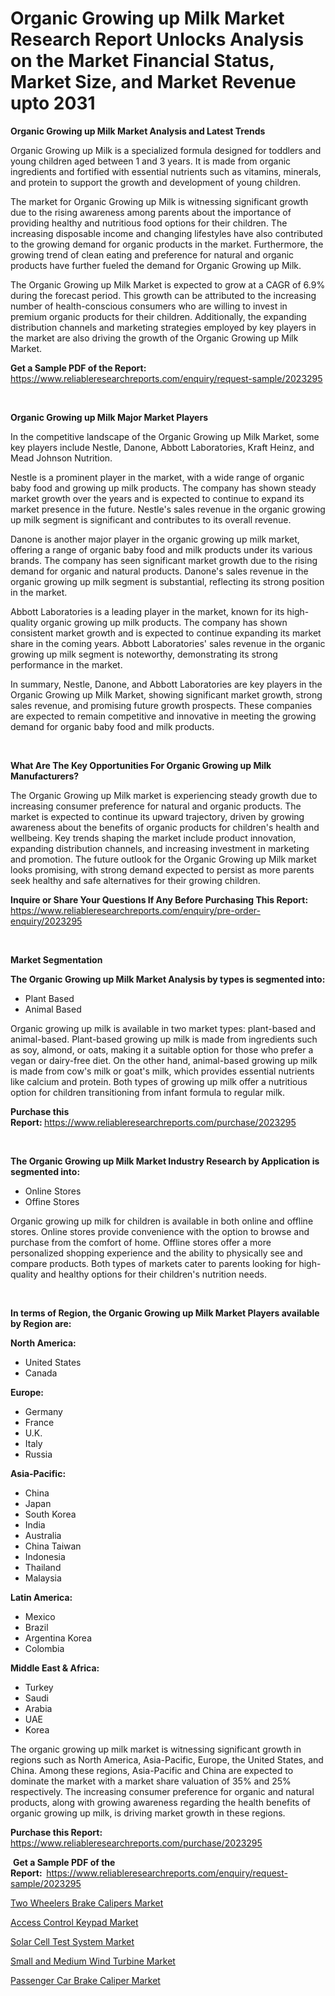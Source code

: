 <p><h1>Organic Growing up Milk Market Research Report Unlocks Analysis on the Market Financial Status, Market Size, and Market Revenue upto 2031</h1></p><p><strong>Organic Growing up Milk Market Analysis and Latest Trends</strong></p>
<p><p>Organic Growing up Milk is a specialized formula designed for toddlers and young children aged between 1 and 3 years. It is made from organic ingredients and fortified with essential nutrients such as vitamins, minerals, and protein to support the growth and development of young children.</p><p>The market for Organic Growing up Milk is witnessing significant growth due to the rising awareness among parents about the importance of providing healthy and nutritious food options for their children. The increasing disposable income and changing lifestyles have also contributed to the growing demand for organic products in the market. Furthermore, the growing trend of clean eating and preference for natural and organic products have further fueled the demand for Organic Growing up Milk.</p><p>The Organic Growing up Milk Market is expected to grow at a CAGR of 6.9% during the forecast period. This growth can be attributed to the increasing number of health-conscious consumers who are willing to invest in premium organic products for their children. Additionally, the expanding distribution channels and marketing strategies employed by key players in the market are also driving the growth of the Organic Growing up Milk Market.</p></p>
<p><strong>Get a Sample PDF of the Report:&nbsp;</strong> <a href="https://www.reliableresearchreports.com/enquiry/request-sample/2023295">https://www.reliableresearchreports.com/enquiry/request-sample/2023295</a></p>
<p>&nbsp;</p>
<p><strong>Organic Growing up Milk Major Market Players</strong></p>
<p><p>In the competitive landscape of the Organic Growing up Milk Market, some key players include Nestle, Danone, Abbott Laboratories, Kraft Heinz, and Mead Johnson Nutrition. </p><p>Nestle is a prominent player in the market, with a wide range of organic baby food and growing up milk products. The company has shown steady market growth over the years and is expected to continue to expand its market presence in the future. Nestle's sales revenue in the organic growing up milk segment is significant and contributes to its overall revenue.</p><p>Danone is another major player in the organic growing up milk market, offering a range of organic baby food and milk products under its various brands. The company has seen significant market growth due to the rising demand for organic and natural products. Danone's sales revenue in the organic growing up milk segment is substantial, reflecting its strong position in the market.</p><p>Abbott Laboratories is a leading player in the market, known for its high-quality organic growing up milk products. The company has shown consistent market growth and is expected to continue expanding its market share in the coming years. Abbott Laboratories' sales revenue in the organic growing up milk segment is noteworthy, demonstrating its strong performance in the market.</p><p>In summary, Nestle, Danone, and Abbott Laboratories are key players in the Organic Growing up Milk Market, showing significant market growth, strong sales revenue, and promising future growth prospects. These companies are expected to remain competitive and innovative in meeting the growing demand for organic baby food and milk products.</p></p>
<p>&nbsp;</p>
<p><strong>What Are The Key Opportunities For Organic Growing up Milk Manufacturers?</strong></p>
<p><p>The Organic Growing up Milk market is experiencing steady growth due to increasing consumer preference for natural and organic products. The market is expected to continue its upward trajectory, driven by growing awareness about the benefits of organic products for children's health and wellbeing. Key trends shaping the market include product innovation, expanding distribution channels, and increasing investment in marketing and promotion. The future outlook for the Organic Growing up Milk market looks promising, with strong demand expected to persist as more parents seek healthy and safe alternatives for their growing children.</p></p>
<p><strong>Inquire or Share Your Questions If Any Before Purchasing This Report:</strong> <a href="https://www.reliableresearchreports.com/enquiry/pre-order-enquiry/2023295">https://www.reliableresearchreports.com/enquiry/pre-order-enquiry/2023295</a></p>
<p>&nbsp;</p>
<p><strong>Market Segmentation</strong></p>
<p><strong>The Organic Growing up Milk Market Analysis by types is segmented into:</strong></p>
<p><ul><li>Plant Based</li><li>Animal Based</li></ul></p>
<p><p>Organic growing up milk is available in two market types: plant-based and animal-based. Plant-based growing up milk is made from ingredients such as soy, almond, or oats, making it a suitable option for those who prefer a vegan or dairy-free diet. On the other hand, animal-based growing up milk is made from cow's milk or goat's milk, which provides essential nutrients like calcium and protein. Both types of growing up milk offer a nutritious option for children transitioning from infant formula to regular milk.</p></p>
<p><strong>Purchase this Report:&nbsp;</strong><a href="https://www.reliableresearchreports.com/purchase/2023295">https://www.reliableresearchreports.com/purchase/2023295</a></p>
<p>&nbsp;</p>
<p><strong>The Organic Growing up Milk Market Industry Research by Application is segmented into:</strong></p>
<p><ul><li>Online Stores</li><li>Offine Stores</li></ul></p>
<p><p>Organic growing up milk for children is available in both online and offline stores. Online stores provide convenience with the option to browse and purchase from the comfort of home. Offline stores offer a more personalized shopping experience and the ability to physically see and compare products. Both types of markets cater to parents looking for high-quality and healthy options for their children's nutrition needs.</p></p>
<p>&nbsp;</p>
<p><strong>In terms of Region, the Organic Growing up Milk Market Players available by Region are:</strong></p>
<p>
    <p> <strong> North America: </strong>
        <ul>
            <li>United States</li>
            <li>Canada</li>
        </ul>
        </p> 
    <p> <strong> Europe: </strong>
        <ul>
            <li>Germany</li>
            <li>France</li>
            <li>U.K.</li>
            <li>Italy</li>
            <li>Russia</li>
        </ul>
        </p> 
    <p> <strong> Asia-Pacific: </strong>
        <ul>
            <li>China</li>
            <li>Japan</li>
            <li>South Korea</li>
            <li>India</li>
            <li>Australia</li>
            <li>China Taiwan</li>
            <li>Indonesia</li>
            <li>Thailand</li>
            <li>Malaysia</li>
        </ul>
        </p> 
    <p> <strong> Latin America: </strong>
        <ul>
            <li>Mexico</li>
            <li>Brazil</li>
            <li>Argentina Korea</li>
            <li>Colombia</li>
        </ul>
        </p> 
    <p> <strong> Middle East & Africa: </strong>
        <ul>
            <li>Turkey</li>
            <li>Saudi</li>
            <li>Arabia</li>
            <li>UAE</li>
            <li>Korea</li>
        </ul>
    </p>
    </p>
<p><p>The organic growing up milk market is witnessing significant growth in regions such as North America, Asia-Pacific, Europe, the United States, and China. Among these regions, Asia-Pacific and China are expected to dominate the market with a market share valuation of 35% and 25% respectively. The increasing consumer preference for organic and natural products, along with growing awareness regarding the health benefits of organic growing up milk, is driving market growth in these regions.</p></p>
<p><strong>Purchase this Report: </strong><a href="https://www.reliableresearchreports.com/purchase/2023295">https://www.reliableresearchreports.com/purchase/2023295</a></p>
<p>&nbsp;<strong>Get a Sample PDF of the Report:&nbsp;&nbsp;</strong><a href="https://www.reliableresearchreports.com/enquiry/request-sample/2023295">https://www.reliableresearchreports.com/enquiry/request-sample/2023295</a></p>
<p><strong></strong></p>
<p><p><a href="https://view.publitas.com/reportprime-1/two-wheelers-brake-calipers-market-furnish-information-about-market-size-market-share-market-dynamics-and-projections-spanning-from-2024-to-2031/">Two Wheelers Brake Calipers Market</a></p><p><a href="https://meowing-lemming-dd3.notion.site/Access-Control-Keypad-Market-Centers-on-Aspects-such-as-Market-Growth-Market-Share-Market-Opportun-f988ccb207c740fa83c84faacd5dcf8e">Access Control Keypad Market</a></p><p><a href="https://unruly-ladybug-44b.notion.site/Solar-Cell-Test-System-Market-Size-Reflecting-a-Forecast-Till-2031-Market-By-Type-By-Application-a-6561b1c66d264546a17eca5987d4f3e8">Solar Cell Test System Market</a></p><p><a href="https://cute-banjo-8ca.notion.site/Global-Small-and-Medium-Wind-Turbine-Market-by-Types-Applications-and-Major-Players-with-Regional-d0d7701c322e4b71a55ed2a4ee333748">Small and Medium Wind Turbine Market</a></p><p><a href="https://view.publitas.com/reportprime-1/passenger-car-brake-caliper-market-size-2024-2031-global-industrial-analysis-key-geographical-regions-market-share-top-key-players-product-types-and-forecast-research-report/">Passenger Car Brake Caliper Market</a></p></p>